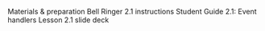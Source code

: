 Materials & preparation
Bell Ringer 2.1 instructions
Student Guide 2.1: Event handlers
Lesson 2.1 slide deck

